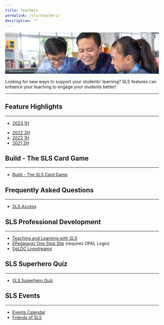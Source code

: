 ```yaml
---
title: Teachers
permalink: /sls/teachers/
description: ""
---
```

<img alt="Teachers Hero" src="/images/2Teacher/Teachers%20Hero.png">
<p>
Looking for new ways to support your students’ learning? SLS features can enhance your teaching to engage your students better!</p>
<hr> 


<h2 id="feature-highlights">Feature Highlights</h2>
<hr>
<ul>
  <li><p><a target="_blank" href="/teachers/feature-highlights/2023-1h/">2023 1H</a></p></li>
<li><a target="_blank" href="/teachers/feature-highlights/2022-2h/">2022 2H</a>
</li><li><a target="_blank" href="/teachers/feature-highlights/2022-1h/">2022 1H</a>
</li><li><a target="_blank" href="/teachers/feature-highlights/2021-2h/">2021 2H</a></li></ul>

<h2 id="build-the-sls-card-game">Build - The SLS Card Game</h2>
<hr>
<ul><li><a target="_blank" href="/teachers/build-the-sls-card-game/index/">Build - The SLS Card Game</a></li></ul>
<h2 id="frequently-asked-questions">Frequently Asked Questions</h2>
<hr>
<ul><li><a target="_blank" href="/teachers/frequently-asked-questions/">SLS Access</a></li></ul>
<h2 id="sls-professional-development">SLS Professional Development</h2>
<hr>
<ul><li><a target="_blank" href="/teachers/sls-professional-development/teaching-and-learning-with-sls/">Teaching and Learning with SLS</a></li>
<li><a target="_blank" href="/teachers/sls-professional-development/epedagogy-one-stop-site/">EPedagogy One Stop Site</a> (requires OPAL Login)</li>
<li><a target="_blank" href="/teachers/sls-professional-development/sgldc-livestreams/">SgLDC Livestreams</a></li></ul>
<h2 id="sls-professional-development">SLS Superhero Quiz</h2>
<hr>
<ul><li><a target="_blank" href="/teachers/sls-superhero-quiz/index/">SLS Superhero Quiz</a></li></ul>
<p></p><h2 id="sls-professional-development">SLS Events</h2>
<hr>
<ul><li><a target="_blank" href="/teachers/sls-events/events-calendar/">Events Calendar</a></li>
<li><a target="_blank" href="/teachers/sls-events/friends-of-sls/">Friends of SLS</a></li></ul>